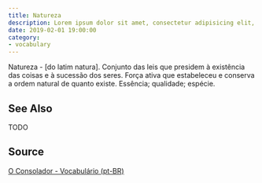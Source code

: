 ```yaml
---
title: Natureza
description: Lorem ipsum dolor sit amet, consectetur adipisicing elit, sed do eiusmod tempor incididunt ut labore et dolore magna aliqua.  TODO
date: 2019-02-01 19:00:00
category:
- vocabulary
---
```


Natureza - [do latim natura]. Conjunto das leis que presidem à existência das coisas e à sucessão dos seres. Força ativa que estabeleceu e conserva a ordem natural de quanto existe. Essência; qualidade; espécie.

## See Also
TODO

## Source
[O Consolador - Vocabulário (pt-BR)](http://www.oconsolador.com.br/linkfixo/vocabulario/principal.html)
